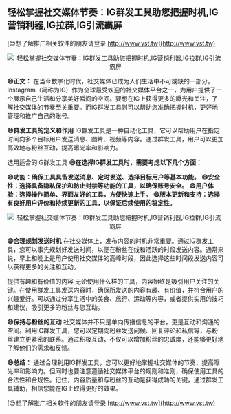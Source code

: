 ## **轻松掌握社交媒体节奏：IG群发工具助您把握时机,IG营销利器,IG拉群,IG引流霸屏**

[😍想了解推广相关软件的朋友请登录 http://www.vst.tw](http://www.vst.tw)

 <center><img src="https://vst.tw/MP4/tuiguang/png/7.png" alt="轻松掌握社交媒体节奏：IG群发工具助您把握时机,IG营销利器,IG拉群,IG引流霸屏"></center>

**😄正文：**
在当今数字化时代，社交媒体已成为人们生活中不可或缺的一部分。Instagram（简称为IG）作为全球最受欢迎的社交媒体平台之一，为用户提供了一个展示自己生活和分享美好瞬间的空间。要想在IG上获得更多的曝光和关注，了解社交媒体的节奏至关重要。而IG群发工具则可以帮助您准确把握时机，更好地管理和推广自己的账号。

**😄群发工具的定义和作用**
IG群发工具是一种自动化工具，它可以帮助用户在指定时间向多个目标用户发送消息、图片、视频等内容。通过群发工具，用户可以更加高效地与粉丝互动，提高曝光率和影响力。

选用适合的IG群发工具
**😄在选择IG群发工具时，需要考虑以下几个方面：**

**😄功能：确保工具具备发送消息、定时发送、选择目标用户等基本功能。**
**😄安全性：选择具备隐私保护和防止封禁等功能的工具，以确保账号安全。**
**😄用户体验：选择操作简单、界面友好的工具，方便快速上手。**
**😄版本更新和支持：选择有良好用户评价和持续更新的工具，以保证后续使用的稳定性。**

 <center><img src="https://vst.tw/MP4/tuiguang/png/7.png" alt="轻松掌握社交媒体节奏：IG群发工具助您把握时机,IG营销利器,IG拉群,IG引流霸屏"></center>

**😄合理规划发送时机**
在社交媒体上，发布内容的时机非常重要。通过IG群发工具，您可以事先规划好发送时间，以便在粉丝在线和活跃的时段发送内容。通常来说，早上和晚上是用户使用社交媒体的高峰时段，因此选择这些时间段发送内容可以获得更多的关注和互动。

提供有趣和有价值的内容
无论使用什么样的工具，内容始终是吸引用户关注的关键。在使用群发工具发送内容时，确保所发送的内容有趣、有价值，并符合用户的兴趣爱好。可以通过分享生活中的美食、旅行、运动等内容，或者提供实用的技巧和建议，吸引更多的粉丝与您互动。

**😄保持与粉丝的互动**
社交媒体并不只是单向传播信息的平台，更是互动和沟通的空间。利用IG群发工具，您可以定期向粉丝发送问候、回复评论和私信等，与粉丝建立更紧密的联系。通过积极互动，不仅可以增加粉丝的忠诚度，还能够更好地了解他们的需求和反馈。

**😄总结：**
通过合理利用IG群发工具，您可以更好地掌握社交媒体的节奏，提高曝光率和影响力。但同时也要注意遵循社交媒体平台的规则和准则，确保使用工具的合法性和合规性。记住，内容质量和与粉丝的互动是获得成功的关键，通过群发工具辅助，相信您能在IG上取得更好的效果。

[😍想了解推广相关软件的朋友请登录 http://www.vst.tw](http://www.vst.tw)



